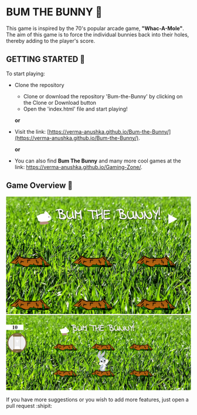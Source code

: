 # BUM THE BUNNY :rabbit:
This game is inspired by the 70's popular arcade game, **"Whac-A-Mole"**. The aim of this game is to force the individual bunnies back into their holes, thereby adding to the player's score.

## GETTING STARTED :pencil:
To start playing:
  - Clone the repository 
    - Clone or download the repository 'Bum-the-Bunny' by clicking on the Clone or Download button
    - Open the 'index.html' file and start playing!
    
    **or**

  - Visit the link: [https://verma-anushka.github.io/Bum-the-Bunny/](https://verma-anushka.github.io/Bum-the-Bunny/).
    
    **or**

- You can also find **Bum The Bunny** and many more cool games at the link: https://verma-anushka.github.io/Gaming-Zone/.

## Game Overview :rabbit2:
![Bum the Bunny](/assets/images/BumTheBunny1.PNG)
![Bum the Bunny](/assets/images/BumTheBunny2.PNG)

If you have more suggestions or you wish to add more features, just open a pull request :shipit:

